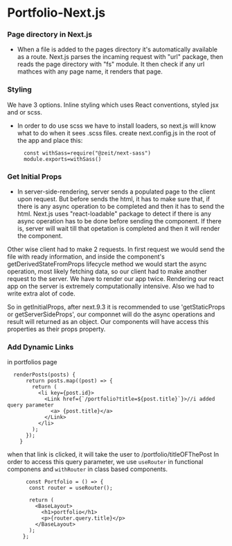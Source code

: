 # Portfolio-Next.js

### Page directory in Next.js
- When a file is added to the pages directory it's automatically available as a route. Next.js parses the incaming request with "url" package, then reads the page directory with "fs" module. It then check if any url mathces with any page name, it renders that page.  

### Styling
   We have 3 options. Inline styling which uses React conventions, styled jsx and or scss.
- In order to do use scss we have to install loaders, so next.js will know what to do when it sees .scss files.
create next.config.js in the root of the app and place this:

        const withSass=require("@zeit/next-sass")
        module.exports=withSass()

### Get Initial Props
- In server-side-rendering, server sends a populated page to the client upon request. But before sends the html, it has to make sure that, if there is any async operation to be completed and then it has to send the html. Next.js uses "react-loadable" package to detect if there is any async operation has to be done before sending the component. If there is, server will wait till that opetation is completed and then it will render the component.

Other wise client had to make 2 requests. In first request we would send the file with ready information, and inside the component's getDerivedStateFromProps lifecycle method we would start the async operation, most likely fetching data, so our client had to make another request to the server. We have to render our app twice. Rendering our react app on the server is extremely computationally intensive. Also we had to write extra alot of code. 

So in getInitialProps, after next.9.3 it is recommended to use 'getStaticProps or getServerSideProps', our componnet will do the async operations and result will returned as an object. Our components will have access this properties as their props property. 

### Add Dynamic Links

in portfolios page
      
      renderPosts(posts) {
          return posts.map((post) => {
            return (
              <li key={post.id}>
                <Link href={`/portfolio?title=${post.title}`}>//i added query parameter
                  <a> {post.title}</a>
                </Link>
              </li>
            );
          });
        }
        
 when that link is clicked, it will take the user to /portfolio/titleOFThePost 
 In order to access this query parameter, we use `useRouter` in functional componens and `withRouter` in class based components. 
 
          const Portfolio = () => {
           const router = useRouter();

           return (
             <BaseLayout>
               <h1>portfolio</h1>
               <p>{router.query.title}</p>
             </BaseLayout>
           );
         };
